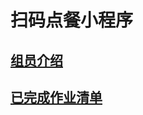 # 扫码点餐小程序
## [组员介绍](https://github.com/CanyonSYSU/Dashboard/blob/master/documents/2_TeamProfile.md)
## [已完成作业清单](https://github.com/CanyonSYSU/Dashboard/tree/master/documents)

